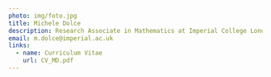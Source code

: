 ```yaml
---
photo: img/foto.jpg
title: Michele Dolce
description: Research Associate in Mathematics at Imperial College London
email: m.dolce@imperial.ac.uk
links:
  - name: Curriculum Vitae
    url: CV_MD.pdf
---
```

